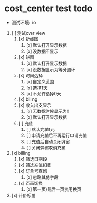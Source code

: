 # cost_center test todo

- 测试环境: .io

1. [ ] 测试over view
   1. [x] 折线图
      1. [x] 默认打开显示数据
      2. [x] 没数据不显示
   2. [x] 饼图
      1. [x] 默认打开显示数据
      2. [x] 没数据显示为等分圆环
   3. [x] 时间选择
      1. [x] 自定义范围
      2. [x] 选择1天
      3. [x] 不允许选择0天
   4. [x] billing
   5. [x] 收入出支显示
      1. [x] 无数据时候显示为0
      2. [x] 默认打开显示数据
   6. [ ] 充值
      1. [ ] 默认充值1元
      2. [ ] 申请充值后不再运行申请充值
      3. [ ] 充值后自动关闭弹窗
      4. [ ] 关闭弹窗取消充值
2. [x] billing
   1. [x] 筛选日期段
   2. [x] 筛选充值扣费
   3. [x] 订单号查询
      1. [x] 忽略其他字段
   4. [x] 页面切换
      1. [x] 第一页/最后一页禁用换页
3. [x] 计价标准
